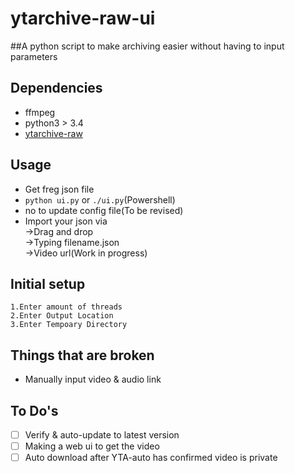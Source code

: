 # ytarchive-raw-ui

##A python script to make archiving easier without having to input parameters

## Dependencies
- ffmpeg
- python3 > 3.4
- [ytarchive-raw](https://github.com/lekoOwO/ytarchive-raw)

## Usage
- Get freg json file
- `python ui.py` or `./ui.py`(Powershell)
- no to update config file(To be revised)
- Import your json via<br />
  ->Drag and drop<br />
  ->Typing filename.json<br />
  ->Video url(Work in progress)
  
## Initial setup
```
1.Enter amount of threads
2.Enter Output Location
3.Enter Tempoary Directory
```

## Things that are broken
- Manually input video & audio link<br />

## To Do's  
- [ ] Verify & auto-update to latest version
- [ ] Making a web ui to get the video
- [ ] Auto download after YTA-auto has confirmed video is private
